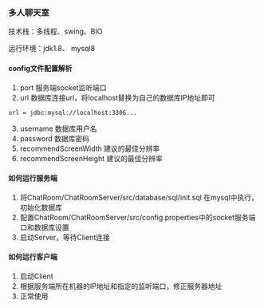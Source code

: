 ### 多人聊天室
技术栈：多线程、swing、BIO

运行环境：jdk1.8、 mysql8
#### config文件配置解析
1. port 服务端socket监听端口
2. url 数据库连接url，将localhost替换为自己的数据库IP地址即可
```properties
url = jdbc:mysql://localhost:3306...
```
3. username 数据库用户名
4. password 数据库密码
5. recommendScreenWidth 建议的最佳分辨率
6. recommendScreenHeight 建议的最佳分辨率
#### 如何运行服务端
1. 将ChatRoom/ChatRoomServer/src/database/sql/init.sql 在mysql中执行，初始化数据库
2. 配置ChatRoom/ChatRoomServer/src/config.properties中的socket服务端口和数据库设置
3. 启动Server，等待Client连接
#### 如何运行客户端
1. 启动Client
2. 根据服务端所在机器的IP地址和指定的监听端口，修正服务器地址
3. 正常使用